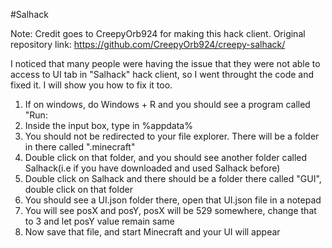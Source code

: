 #Salhack

Note: Credit goes to CreepyOrb924 for making this hack client. Original repository link: https://github.com/CreepyOrb924/creepy-salhack/

I noticed that many people were having the issue that they were not able to access to UI tab in "Salhack" hack client, so I went throught the code and fixed it. I will show you how to fix it too.

1. If on windows, do Windows + R and you should see a program called "Run:
2. Inside the input box, type in %appdata%
3. You should not be redirected to your file explorer. There will be a folder in there called ".minecraft"
4. Double click on that folder, and you should see another folder called Salhack(i.e if you have downloaded and used Salhack before)
5. Double click on Salhack and there should be a folder there called "GUI", double click on that folder
6. You should see a UI.json folder there, open that UI.json file in a notepad
7. You will see posX and posY, posX will be 529 somewhere, change that to 3 and let posY value remain same
8. Now save that file, and start Minecraft and your UI will appear
